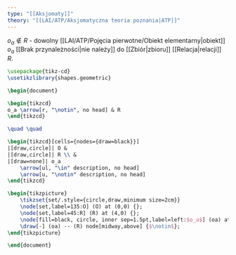 ```yaml
---
type: "[[Aksjomaty]]"
theory: "[[LAI/ATP/Aksjomatyczna teoria poznania|ATP]]"
---
```

$o_a \notin R$ - dowolny [[LAI/ATP/Pojęcia pierwotne/Obiekt elementarny|obiekt]] $o_a$ [[Brak przynależności|nie należy]] do [[Zbiór|zbioru]] [[Relacja|relacji]] $R$.
```tikz
\usepackage{tikz-cd}
\usetikzlibrary{shapes.geometric}

\begin{document}

\begin{tikzcd}
o_a \arrow[r, "\notin", no head] & R
\end{tikzcd}

\quad \quad

\begin{tikzcd}[cells={nodes={draw=black}}]
|[draw,circle]| O & 
|[draw,circle]| R \\ & 
|[draw=none]| o_a 
	\arrow[ul, "\in" description, no head] 
	\arrow[u, "\notin" description, no head]
\end{tikzcd}

\begin{tikzpicture}
	\tikzset{set/.style={circle,draw,minimum size=2cm}}
	\node[set,label=135:O] (O) at (0,0) {};
	\node[set,label=45:R] (R) at (4,0) {}; 
	\node[fill=black, circle, inner sep=1.5pt,label=left:$o_a$] (oa) at (O.center) {};
	\draw[-] (oa) -- (R) node[midway,above] {$\notin$};
\end{tikzpicture}

\end{document}
```
